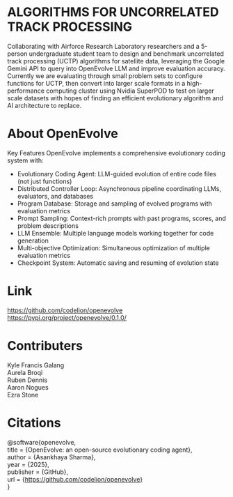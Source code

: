 # ALGORITHMS FOR UNCORRELATED TRACK PROCESSING
Collaborating with Airforce Research Laboratory researchers and a 5-person undergraduate student team to design and benchmark uncorrelated track processing (UCTP) algorithms for satellite data, leveraging the Google Gemini API to query into OpenEvolve LLM and improve evaluation accuracy. Currently we are evaluating through small problem sets to configure functions for UCTP, then convert into larger scale formats in a high-performance computing cluster using Nvidia SuperPOD to test on larger scale datasets with hopes of finding an efficient evolutionary algorithm and AI architecture to replace.

# About OpenEvolve
Key Features
OpenEvolve implements a comprehensive evolutionary coding system with:

- Evolutionary Coding Agent: LLM-guided evolution of entire code files (not just functions)
- Distributed Controller Loop: Asynchronous pipeline coordinating LLMs, evaluators, and databases
- Program Database: Storage and sampling of evolved programs with evaluation metrics
- Prompt Sampling: Context-rich prompts with past programs, scores, and problem descriptions
- LLM Ensemble: Multiple language models working together for code generation
- Multi-objective Optimization: Simultaneous optimization of multiple evaluation metrics
- Checkpoint System: Automatic saving and resuming of evolution state

# Link
https://github.com/codelion/openevolve<br>
https://pypi.org/project/openevolve/0.1.0/

# Contributers
Kyle Francis Galang<br> 
Aurela Broqi<br> 
Ruben Dennis<br> 
Aaron Nogues<br> 
Ezra Stone

# Citations
@software{openevolve,<br> 
  title = {OpenEvolve: an open-source evolutionary coding agent},<br> 
  author = {Asankhaya Sharma},<br> 
  year = {2025},<br> 
  publisher = {GitHub},<br> 
  url = {https://github.com/codelion/openevolve}<br> 
}
